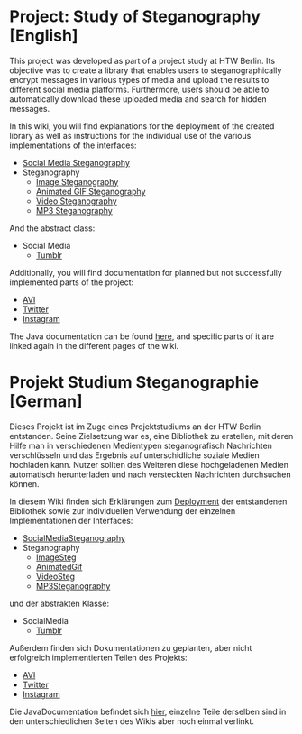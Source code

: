 # Project: Study of Steganography [English]
This project was developed as part of a project study at HTW Berlin. Its objective was to create a library that enables users to steganographically encrypt messages in various types of media and upload the results to different social media platforms. Furthermore, users should be able to automatically download these uploaded media and search for hidden messages.

In this wiki, you will find explanations for the deployment of the created library as well as instructions for the individual use of the various implementations of the interfaces:

- [Social Media Steganography](https://github.com/enricoDec/ProjektStudiumSteganography/wiki/Usage-Guide)
- Steganography
  - [Image Steganography](https://github.com/enricoDec/ProjektStudiumSteganography/wiki/ImageSteg)
  - [Animated GIF Steganography](https://github.com/enricoDec/ProjektStudiumSteganography/wiki/Animated-GIF)
  - [Video Steganography](https://github.com/enricoDec/ProjektStudiumSteganography/wiki/VideoSteg)
  - [MP3 Steganography](https://github.com/enricoDec/ProjektStudiumSteganography/wiki/MP3Steganography)

And the abstract class:
- Social Media
  - [Tumblr](https://github.com/enricoDec/ProjektStudiumSteganography/wiki/Tumblr)

Additionally, you will find documentation for planned but not successfully implemented parts of the project:

- [AVI](https://github.com/enricoDec/ProjektStudiumSteganography/wiki/Erweiterung#avi-corepng)
- [Twitter](https://github.com/enricoDec/ProjektStudiumSteganography/wiki/Erweiterung#twitter)
- [Instagram](https://github.com/enricoDec/ProjektStudiumSteganography/wiki/Instagram)

The Java documentation can be found [here](https://enricodec.github.io/SocialMedia-Steganography/), and specific parts of it are linked again in the different pages of the wiki.

# Projekt Studium Steganographie [German]
Dieses Projekt ist im Zuge eines Projektstudiums an der HTW Berlin entstanden. Seine Zielsetzung war es, eine Bibliothek zu erstellen, mit deren Hilfe man in verschiedenen Medientypen steganografisch Nachrichten verschlüsseln und das Ergebnis auf unterschidliche soziale Medien hochladen kann. Nutzer sollten des Weiteren diese hochgeladenen Medien automatisch herunterladen und nach versteckten Nachrichten durchsuchen können.

In diesem Wiki finden sich Erklärungen zum [Deployment](https://github.com/enricoDec/ProjektStudiumSteganography/wiki/Deployment-Guide) der entstandenen Bibliothek sowie zur individuellen Verwendung der einzelnen Implementationen der Interfaces:

- [SocialMediaSteganography](https://github.com/enricoDec/ProjektStudiumSteganography/wiki/Usage-Guide)
- Steganography
  - [ImageSteg](https://github.com/enricoDec/ProjektStudiumSteganography/wiki/ImageSteg)
  - [AnimatedGif](https://github.com/enricoDec/ProjektStudiumSteganography/wiki/Animated-GIF)
  - [VideoSteg](https://github.com/enricoDec/ProjektStudiumSteganography/wiki/VideoSteg)
  - [MP3Steganography](https://github.com/enricoDec/ProjektStudiumSteganography/wiki/MP3Steganography)

und der abstrakten Klasse:
- SocialMedia
  - [Tumblr](https://github.com/enricoDec/ProjektStudiumSteganography/wiki/Tumblr)

Außerdem finden sich Dokumentationen zu geplanten, aber nicht erfolgreich implementierten Teilen des Projekts:
- [AVI](https://github.com/enricoDec/ProjektStudiumSteganography/wiki/Erweiterung#avi-corepng)
- [Twitter](https://github.com/enricoDec/ProjektStudiumSteganography/wiki/Erweiterung#twitter)
- [Instagram](https://github.com/enricoDec/ProjektStudiumSteganography/wiki/Instagram)

Die JavaDocumentation befindet sich [hier](https://enricodec.github.io/SocialMedia-Steganography/), einzelne Teile derselben sind in den unterschiedlichen Seiten des Wikis aber noch einmal verlinkt.
